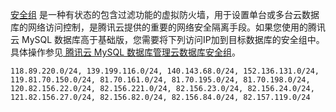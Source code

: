 [安全组](https://cloud.tencent.com/document/product/213/12452) 是一种有状态的包含过滤功能的虚拟防火墙，用于设置单台或多台云数据库的网络访问控制，是腾讯云提供的重要的网络安全隔离手段。如果您使用的腾讯云 MySQL 数据库高于基础版，您需要将下列访问IP加到目标数据库的安全组中。具体操作参见[ 腾讯云 MySQL 数据库管理云数据库安全组](https://cloud.tencent.com/document/product/236/9537)。
```
118.89.220.0/24, 139.199.116.0/24, 140.143.68.0/24, 152.136.131.0/24, 119.81.70.150.0/24, 81.70.161.0/24, 81.70.195.0/24, 81.70.198.0/24, 120.82.156.22.0/24, 82.156.221.0/24, 82.156.23.0/24, 82.156.24.0/24, 121.82.156.27.0/24, 82.156.82.0/24, 82.156.84.0/24, 82.157.119.0/24
```
